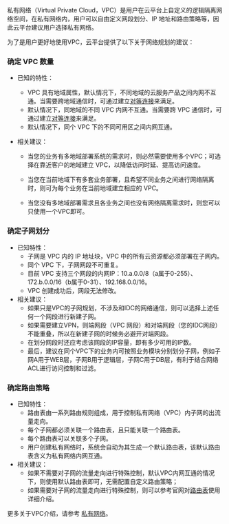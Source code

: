 私有网络（Virtual Private Cloud，VPC）是用户在云平台上自定义的逻辑隔离网络空间，在私有网络内，用户可以自由定义网段划分、IP 地址和路由策略等，因此云平台建议用户选择私有网络。

为了是用户更好地使用VPC，云平台提供了以下关于网络规划的建议：

### 确定 VPC 数量
- 已知的特性：
	
	- VPC 具有地域属性，默认情况下，不同地域的云服务产品之间内网不互通。当需要跨地域通信时，可通过建立[对等连接](http://tcecqpoc.fsphere.cn/document/product/215/5000)来满足。
	- 默认情况下，同地域的不同 VPC 内网不互通。当需要跨 VPC 通信时，可通过建立[对等连接](http://tcecqpoc.fsphere.cn/document/product/215/5000)来满足。
	- 默认情况下，同个 VPC 下的不同可用区之间内网互通。


- 相关建议：

	- 当您的业务有多地域部署系统的需求时，则必然需要使用多个VPC；可选择在靠近客户的地域建立 VPC，以降低访问时延、提高访问速度。

	- 当您在当前地域下有多套业务部署，且希望不同业务之间进行网络隔离时，则可为每个业务在当前地域建立相应的 VPC。
	- 当您没有多地域部署需求且各业务之间也没有网络隔离需求时，则您可以只使用一个VPC即可。

### 确定子网划分
- 已知特性：
	- 子网是 VPC 内的 IP 地址块，VPC 中的所有云资源都必须部署在子网内。
	- 同个 VPC 下，子网网段不可重复。
	- 目前 VPC 支持三个网段的内网IP：10.a.0.0/8（a属于0-255）、172.b.0.0/16（b属于0-31）、192.168.0.0/16。
	- VPC 创建成功后，网段无法修改。
- 相关建议：
	- 如果只是VPC的子网规划，不涉及和IDC的网络通信，则可以选择上述任何一个网段进行新建子网。
	- 如果需要建立VPN，则端网段（VPC 网段）和对端网段（您的IDC网段）不能重叠，所以在新建子网的时候务必避开对端网段。
	- 在划分网段时还应考虑该网段的IP容量，即有多少可用的IP数。
	- 最后，建议在同个VPC下的业务内可按照业务模块分别划分子网，例如子网A用于WEB层，子网B用于逻辑层，子网C用于DB层，有利于结合网络ACL进行访问控制和过滤。

### 确定路由策略

- 已知特性：
	- 路由表由一系列路由规则组成，用于控制私有网络（VPC）内子网的出流量走向。
	- 每个子网都必须关联一个路由表，且只能关联一个路由表。
	- 每个路由表可以关联多个子网。
	- 用户创建私有网络时，系统会自动为其生成一个默认路由表，该默认路由表含义为私有网络内网互通。
- 相关建议：
	- 如果不需要对子网的流量走向进行特殊控制，默认VPC内网互通的情况下，则使用默认路由表即可，无需配置自定义路由策略；
	- 如果需要对子网的流量走向进行特殊控制，则可以参考官网对[路由表](http://tcecqpoc.fsphere.cn/document/product/215/4954)使用详细介绍。


更多关于VPC介绍，请参考 [私有网络](http://tcecqpoc.fsphere.cn/document/product/215)。



